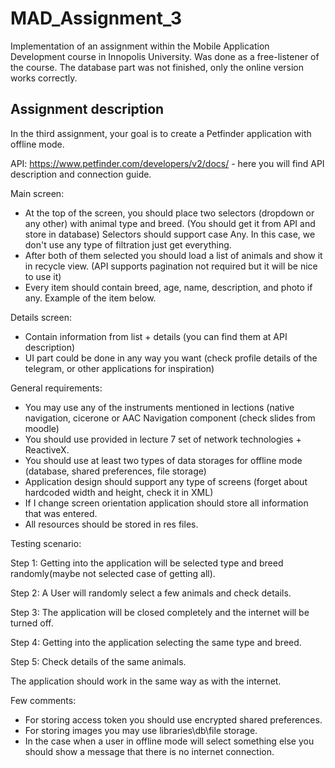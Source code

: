 # MAD_Assignment_3

Implementation of an assignment within the Mobile Application Development course in Innopolis University. Was done as a free-listener of the course. The database part was not finished, only the online version works correctly.

## Assignment description

In the third assignment, your goal is to create a Petfinder application with offline mode.

API: https://www.petfinder.com/developers/v2/docs/ - here you will find API description and connection guide.

Main screen:

- At the top of the screen, you should place two selectors (dropdown or any other) with animal type and breed. (You should get it from API and store in database) Selectors should support case Any. In this case, we don't use any type of filtration just get everything.
- After both of them selected you should load a list of animals and show it in recycle view. (API supports pagination not required but it will be nice to use it) 
- Every item should contain breed, age, name, description, and photo if any. Example of the item below.

Details screen:

- Contain information from list + details (you can find them at API description)
- UI part could be done in any way you want (check profile details of the telegram, or other applications for inspiration)

General requirements:

- You may use any of the instruments mentioned in lections (native navigation, cicerone or AAC Navigation component (check slides from moodle)
- You should use provided in lecture 7 set of network technologies + ReactiveX.
- You should use at least two types of data storages for offline mode (database, shared preferences, file storage)
- Application design should support any type of screens (forget about hardcoded width and height, check it in XML) 
- If I change screen orientation application should store all information that was entered.
- All resources should be stored in res files.

Testing scenario:

Step 1: Getting into the application will be selected type and breed randomly(maybe not selected case of getting all). 

Step 2:  A User will randomly select a few animals and check details. 

Step 3: The application will be closed completely and the internet will be turned off.

Step 4: Getting into the application selecting the same type and breed.

Step 5: Check details of the same animals.

The application should work in the same way as with the internet.

Few comments:
- For storing access token you should use encrypted shared preferences. 
- For storing images you may use libraries\db\file storage.
- In the case when a user in offline mode will select something else you should show a message that there is no internet connection.

